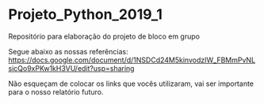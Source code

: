 # Projeto_Python_2019_1

Repositório para elaboração do projeto de bloco em grupo

Segue abaixo as nossas referências: https://docs.google.com/document/d/1NSDCd24M5kinvodzIW_FBMmPvNLsicQo9xPKw1kH3VU/edit?usp=sharing

Não esqueçam de colocar os links que vocês utilizaram, vai ser importante para o nosso relatório futuro.